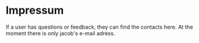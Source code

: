 # Impressum

If a user has questions or feedback, they can find the contacts here. 
At the moment there is only jacob's e-mail adress.